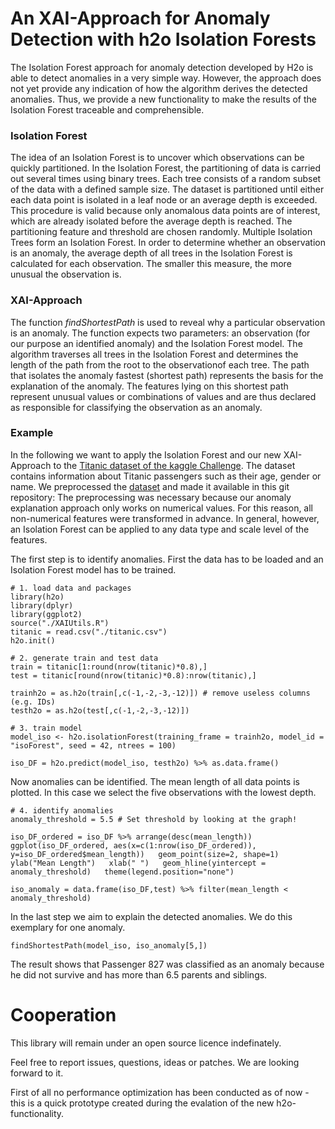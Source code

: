 # An XAI-Approach for Anomaly Detection with h2o Isolation Forests

The Isolation Forest approach for anomaly detection developed by H2o is able to detect anomalies in a very simple way. However, the approach does not yet provide any indication of how the algorithm derives the detected anomalies. Thus, we provide a new functionality to make the results of the Isolation Forest traceable and comprehensible.

### Isolation Forest

The idea of an Isolation Forest is to uncover which observations can be quickly partitioned.
In the Isolation Forest, the partitioning of data is carried out several times using binary trees. Each tree consists of a random subset of the data with a defined sample size. The dataset is partitioned until either each data point is isolated in a leaf node or an average depth is exceeded. This procedure is valid because only anomalous data points are of interest, which are already isolated before the average depth is reached. The partitioning feature and threshold are chosen randomly. Multiple Isolation Trees form an Isolation Forest. In order to determine whether an observation is an anomaly, the average depth of all trees in the Isolation Forest is calculated for each observation. The smaller this measure, the more unusual the observation is.

### XAI-Approach

The function *findShortestPath* is used to reveal why a particular observation is an anomaly. The function expects two parameters: an observation (for our purpose an identified anomaly) and the Isolation Forest model. The algorithm traverses all trees in the Isolation Forest and determines the length of the path from the root to the observationof each tree. The path that isolates the anomaly fastest (shortest path) represents the basis for the explanation of the anomaly. The features lying on this shortest path represent unusual values or combinations of values and are thus declared as responsible for classifying the observation as an anomaly.

### Example 

In the following we want to apply the Isolation Forest and our new XAI-Approach to the [Titanic dataset of the kaggle Challenge](https://www.kaggle.com/biswajee/titanic-dataset). The dataset contains information about Titanic passengers such as their age, gender or name. We preprocessed the [dataset](https://github.com/viadee/isolationForestXAIUtils/blob/master/titanic.csv) and made it available in this git repository: The preprocessing was necessary because our anomaly explanation approach only works on numerical values. For this reason, all non-numerical features were transformed in advance. In general, however, an Isolation Forest can be applied to any data type and scale level of the features.

The first step is to identify anomalies. First the data has to be loaded and an Isolation Forest model has to be trained.

```
# 1. load data and packages
library(h2o)
library(dplyr)
library(ggplot2)
source("./XAIUtils.R") 
titanic = read.csv("./titanic.csv")
h2o.init()

# 2. generate train and test data
train = titanic[1:round(nrow(titanic)*0.8),]
test = titanic[round(nrow(titanic)*0.8):nrow(titanic),]

trainh2o = as.h2o(train[,c(-1,-2,-3,-12)]) # remove useless columns (e.g. IDs)
testh2o = as.h2o(test[,c(-1,-2,-3,-12)])

# 3. train model
model_iso <- h2o.isolationForest(training_frame = trainh2o, model_id = "isoForest", seed = 42, ntrees = 100)
 
iso_DF = h2o.predict(model_iso, testh2o) %>% as.data.frame()
```

Now anomalies can be identified. The mean length of all data points is plotted. In this case we select the five observations with the lowest depth.

```
# 4. identify anomalies
anomaly_threshold = 5.5 # Set threshold by looking at the graph!
 
iso_DF_ordered = iso_DF %>% arrange(desc(mean_length))
ggplot(iso_DF_ordered, aes(x=c(1:nrow(iso_DF_ordered)), y=iso_DF_ordered$mean_length))   geom_point(size=2, shape=1)   
ylab("Mean Length")   xlab(" ")   geom_hline(yintercept = anomaly_threshold)   theme(legend.position="none")
 
iso_anomaly = data.frame(iso_DF,test) %>% filter(mean_length < anomaly_threshold)
```

In the last step we aim to explain the detected anomalies. We do this exemplary for one anomaly.

```
findShortestPath(model_iso, iso_anomaly[5,])
```

The result shows that Passenger 827 was classified as an anomaly because he did not survive and has more than 6.5 parents and siblings.

# Cooperation

This library will remain under an open source licence indefinately.

Feel free to report issues, questions, ideas or patches. We are looking forward to it.

First of all no performance optimization has been conducted as of now - this is a quick prototype created during the evalation of the new h2o-functionality. 
